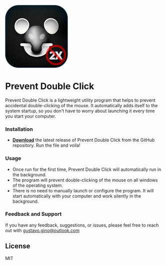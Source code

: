 <img src="https://github.com/gustavogino/PreventDoubleClick/blob/main/icon.png?raw=true" width="200" height="200">

# Prevent Double Click

Prevent Double Click is a lightweight utility program that helps to prevent accidental double-clicking of the mouse. It automatically adds itself to the system startup, so you don't have to worry about launching it every time you start your computer.

### Installation
* **[Download](https://github.com/gustavogino/PreventDoubleClick/releases/download/v1.0.1/Prevent.Double.Click.v1.0.1.zip "Download")** the latest release of Prevent Double Click from the GitHub repository. Run the file and voila!

### Usage
* Once run for the first time, Prevent Double Click will automatically run in the background.
* The program will prevent double-clicking of the mouse on all windows of the operating system.
* There is no need to manually launch or configure the program. It will start automatically with your computer and work silently in the background.

### Feedback and Support
If you have any feedback, suggestions, or issues, please feel free to reach out with gustavo.gino@outlook.com

## License

MIT
